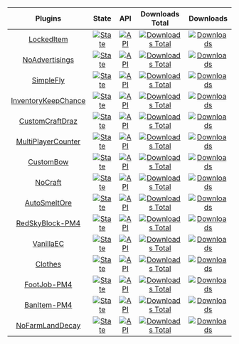 | Plugins | State | API | Downloads Total | Downloads |
| :-----: | :---: | :-: | :-------------: | :-------: |
| [LockedItem](https://github.com/David-pm-pl/LockedItem) | [![State](https://poggit.pmmp.io/shield.state/LockedItem)](https://poggit.pmmp.io/p/LockedItem) | [![API](https://poggit.pmmp.io/shield.api/LockedItem)](https://poggit.pmmp.io/p/LockedItem) | [![Downloads Total](https://poggit.pmmp.io/shield.dl.total/LockedItem)](https://poggit.pmmp.io/p/LockedItem) | [![Downloads](https://poggit.pmmp.io/shield.dl/LockedItem)](https://poggit.pmmp.io/p/LockedItem)
| [NoAdvertisings](https://github.com/David-pm-pl/NoAdvertisings) | [![State](https://poggit.pmmp.io/shield.state/NoAdvertisings)](https://poggit.pmmp.io/p/NoAdvertisings) | [![API](https://poggit.pmmp.io/shield.api/NoAdvertisings)](https://poggit.pmmp.io/p/NoAdvertisings) | [![Downloads Total](https://poggit.pmmp.io/shield.dl.total/NoAdvertisings)](https://poggit.pmmp.io/p/NoAdvertisings) | [![Downloads](https://poggit.pmmp.io/shield.dl/NoAdvertisings)](https://poggit.pmmp.io/p/NoAdvertisings)
| [SimpleFly](https://github.com/David-pm-pl/SimpleFly) | [![State](https://poggit.pmmp.io/shield.state/SimpleFly)](https://poggit.pmmp.io/p/SimpleFly) | [![API](https://poggit.pmmp.io/shield.api/SimpleFly)](https://poggit.pmmp.io/p/SimpleFly) | [![Downloads Total](https://poggit.pmmp.io/shield.dl.total/SimpleFly)](https://poggit.pmmp.io/p/SimpleFly) | [![Downloads](https://poggit.pmmp.io/shield.dl/SimpleFly)](https://poggit.pmmp.io/p/SimpleFly)
| [InventoryKeepChance](https://github.com/David-pm-pl/InventoryKeepChance) | [![State](https://poggit.pmmp.io/shield.state/InventoryKeepChance)](https://poggit.pmmp.io/p/InventoryKeepChance) | [![API](https://poggit.pmmp.io/shield.api/InventoryKeepChance)](https://poggit.pmmp.io/p/InventoryKeepChance) | [![Downloads Total](https://poggit.pmmp.io/shield.dl.total/InventoryKeepChance)](https://poggit.pmmp.io/p/InventoryKeepChance) | [![Downloads](https://poggit.pmmp.io/shield.dl/InventoryKeepChance)](https://poggit.pmmp.io/p/InventoryKeepChance)
| [CustomCraftDraz](https://github.com/David-pm-pl/CustomCraftDraz) | [![State](https://poggit.pmmp.io/shield.state/CustomCraftDraz)](https://poggit.pmmp.io/p/CustomCraftDraz) | [![API](https://poggit.pmmp.io/shield.api/CustomCraftDraz)](https://poggit.pmmp.io/p/CustomCraftDraz) | [![Downloads Total](https://poggit.pmmp.io/shield.dl.total/CustomCraftDraz)](https://poggit.pmmp.io/p/CustomCraftDraz) | [![Downloads](https://poggit.pmmp.io/shield.dl/CustomCraftDraz)](https://poggit.pmmp.io/p/CustomCraftDraz)
| [MultiPlayerCounter](https://github.com/David-pm-pl/MultiPlayerCounter) | [![State](https://poggit.pmmp.io/shield.state/MultiPlayerCounter)](https://poggit.pmmp.io/p/MultiPlayerCounter) | [![API](https://poggit.pmmp.io/shield.api/MultiPlayerCounter)](https://poggit.pmmp.io/p/MultiPlayerCounter) | [![Downloads Total](https://poggit.pmmp.io/shield.dl.total/MultiPlayerCounter)](https://poggit.pmmp.io/p/MultiPlayerCount) | [![Downloads](https://poggit.pmmp.io/shield.dl/MultiPlayerCounter)](https://poggit.pmmp.io/p/MultiPlayerCounter)
| [CustomBow](https://github.com/David-pm-pl/CustomBow) | [![State](https://poggit.pmmp.io/shield.state/CustomBow)](https://poggit.pmmp.io/p/CustomBow) | [![API](https://poggit.pmmp.io/shield.api/CustomBow)](https://poggit.pmmp.io/p/CustomBow) | [![Downloads Total](https://poggit.pmmp.io/shield.dl.total/CustomBow)](https://poggit.pmmp.io/p/CustomBow) | [![Downloads](https://poggit.pmmp.io/shield.dl/CustomBow)](https://poggit.pmmp.io/p/CustomBow)
| [NoCraft](https://github.com/David-pm-pl/NoCraft) | [![State](https://poggit.pmmp.io/shield.state/NoCraft)](https://poggit.pmmp.io/p/NoCraft) | [![API](https://poggit.pmmp.io/shield.api/NoCraft)](https://poggit.pmmp.io/p/NoCraft) | [![Downloads Total](https://poggit.pmmp.io/shield.dl.total/NoCraft)](https://poggit.pmmp.io/p/NoCraft) | [![Downloads](https://poggit.pmmp.io/shield.dl/NoCraft)](https://poggit.pmmp.io/p/NoCraft)
| [AutoSmeltOre](https://github.com/David-pm-pl/AutoSmeltOre) | [![State](https://poggit.pmmp.io/shield.state/AutoSmeltOre)](https://poggit.pmmp.io/p/AutoSmeltOre) | [![API](https://poggit.pmmp.io/shield.api/AutoSmeltOre)](https://poggit.pmmp.io/p/AutoSmeltOre) | [![Downloads Total](https://poggit.pmmp.io/shield.dl.total/AutoSmeltOre)](https://poggit.pmmp.io/p/AutoSmeltOre) | [![Downloads](https://poggit.pmmp.io/shield.dl/AutoSmeltOre)](https://poggit.pmmp.io/p/AutoSmeltOre)
| [RedSkyBlock-PM4](https://github.com/David-pm-pl/RedSkyBlock-PM4) | [![State](https://poggit.pmmp.io/shield.state/RedSkyBlock-PM4)](https://poggit.pmmp.io/p/RedSkyBlock-PM4) | [![API](https://poggit.pmmp.io/shield.api/RedSkyBlock-PM4)](https://poggit.pmmp.io/p/RedSkyBlock-PM4) | [![Downloads Total](https://poggit.pmmp.io/shield.dl.total/RedSkyBlock-PM4)](https://poggit.pmmp.io/p/RedSkyBlock-PM4) | [![Downloads](https://poggit.pmmp.io/shield.dl/RedSkyBlock-PM4)](https://poggit.pmmp.io/p/RedSkyBlock-PM4)
| [VanillaEC](https://github.com/David-pm-pl/VanillaEC) | [![State](https://poggit.pmmp.io/shield.state/VanillaEC)](https://poggit.pmmp.io/p/VanillaEC) | [![API](https://poggit.pmmp.io/shield.api/VanillaEC)](https://poggit.pmmp.io/p/VanillaEC) | [![Downloads Total](https://poggit.pmmp.io/shield.dl.total/VanillaEC)](https://poggit.pmmp.io/p/VanillaEC) | [![Downloads](https://poggit.pmmp.io/shield.dl/VanillaEC)](https://poggit.pmmp.io/p/VanillaEC)
| [Clothes](https://github.com/David-pm-pl/Clothes) | [![State](https://poggit.pmmp.io/shield.state/Clothes)](https://poggit.pmmp.io/p/Clothes) | [![API](https://poggit.pmmp.io/shield.api/Clothes)](https://poggit.pmmp.io/p/Clothes) | [![Downloads Total](https://poggit.pmmp.io/shield.dl.total/Clothes)](https://poggit.pmmp.io/p/Clothes) | [![Downloads](https://poggit.pmmp.io/shield.dl/Clothes)](https://poggit.pmmp.io/p/Clothes)
| [FootJob-PM4](https://github.com/David-pm-pl/FootJob-PM4) | [![State](https://poggit.pmmp.io/shield.state/FootJob-PM4)](https://poggit.pmmp.io/p/FootJob-PM4) | [![API](https://poggit.pmmp.io/shield.api/FootJob-PM4)](https://poggit.pmmp.io/p/FootJob-PM4) | [![Downloads Total](https://poggit.pmmp.io/shield.dl.total/FootJob-PM4)](https://poggit.pmmp.io/p/FootJob-PM4) | [![Downloads](https://poggit.pmmp.io/shield.dl/FootJob-PM4)](https://poggit.pmmp.io/p/FootJob-PM4)
| [BanItem-PM4](https://github.com/David-pm-pl/BanItem-PM4) | [![State](https://poggit.pmmp.io/shield.state/BanItem-PM4)](https://poggit.pmmp.io/p/BanItem-PM4) | [![API](https://poggit.pmmp.io/shield.api/BanItem-PM4)](https://poggit.pmmp.io/p/BanItem-PM4) | [![Downloads Total](https://poggit.pmmp.io/shield.dl.total/BanItem-PM4)](https://poggit.pmmp.io/p/BanItem-PM4) | [![Downloads](https://poggit.pmmp.io/shield.dl/BanItem-PM4)](https://poggit.pmmp.io/p/BanItem-PM4)
| [NoFarmLandDecay](https://github.com/David-pm-plNoFarmLandDecay) | [![State](https://poggit.pmmp.io/shield.state/NoFarmLandDecay)](https://poggit.pmmp.io/p/NoFarmLandDecay) | [![API](https://poggit.pmmp.io/shield.api/NoFarmLandDecay)](https://poggit.pmmp.io/p/NoFarmLandDecay) | [![Downloads Total](https://poggit.pmmp.io/shield.dl.total/NoFarmLandDecay)](https://poggit.pmmp.io/p/NoFarmLandDecay) | [![Downloads](https://poggit.pmmp.io/shield.dl/NoFarmLandDecay)](https://poggit.pmmp.io/p/BanItem-PM4)

